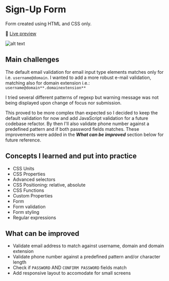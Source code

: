 # Sign-Up Form

Form created using HTML and CSS only.

🔗 [Live preview](https://thaysmartinez.github.io/sign-up-form/)

![alt text](./img/signup-form_img.png)

## Main challenges

The default email validation for email input type elements matches only for
i.e. `username@domain`. I wanted to add a more robust e-mail validation,
matching also for domain extension i.e.: `username@domain**.domainextension**`

I tried several different patterns of regexp but warning message was not being
displayed upon change of focus nor submission.

This proved to be more complex than expected so I decided to keep the default
validation for now and add JavaScript validation for a future codebase refactor.
By then I'll also validate phone number against a predefined pattern and if both
password fields matches. These improvements were added in the
**_What can be improved_** section below for future reference.

## Concepts I learned and put into practice

- CSS Units
- CSS Properties
- Advanced selectors
- CSS Positioning: relative, absolute
- CSS Functions
- Custom Properties
- Form
- Form validation
- Form styling
- Regular expressions

## What can be improved

- Validate email address to match against username, domain and domain extension
- Validate phone number against a predefined pattern and/or character length
- Check if `PASSWORD` AND `CONFIRM PASSWORD` fields match
- Add responsive layout to accomodate for small screens
